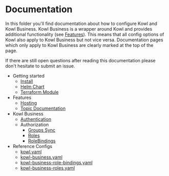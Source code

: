 # Documentation

In this folder you'll find documentation about how to configure Kowl and Kowl Business. Kowl Business is a wrapper around Kowl and provides additional functionality (see [Features](https://github.com/cloudhut/kowl#features)). This means that all config options of Kowl also apply to Kowl Business but not vice versa. Documentation pages which only apply to Kowl Business are clearly marked at the top of the page.

If there are still open questions after reading this documentation please don't hesitate to submit an issue.

- Getting started
    - [Install](INSTALL.md)
    - [Helm Chart](https://github.com/cloudhut/charts)
    - [Terraform Module](https://github.com/cloudhut/terraform-modules)
- Features
    - [Hosting](./features/hosting.md)
    - [Topic Documentation](./features/topic-documentation.md)
- Kowl Business
    - [Authentication](./authentication/authentication.md)
    - Authorization
      - [Groups Sync](./authorization/groups-sync.md)
      - [Roles](./authorization/roles.md)
      - [RoleBindings](./authorization/role-bindings.md)
- Reference Configs
    - [kowl.yaml](/config/kowl.yaml)
    - [kowl-business.yaml](/config/kowl-business.yaml)
    - [kowl-business-role-bindings.yaml](/config/kowl-business-role-bindings.yaml)
    - [kowl-business-roles.yaml](/config/kowl-business-roles.yaml)
